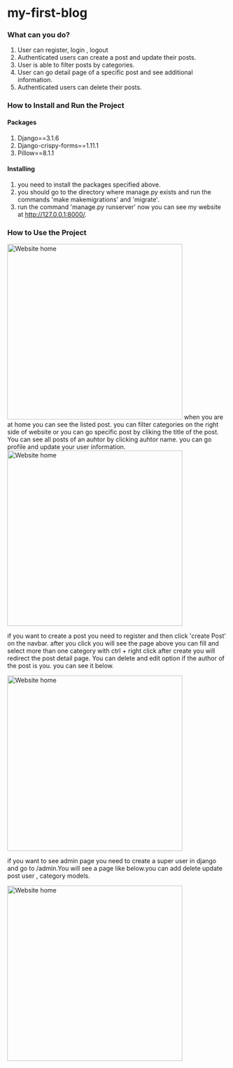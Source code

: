 # my-first-blog

### What can you do?

1. User can register, login , logout 
2. Authenticated users can create a post and update their posts.
3. User is able to filter posts by categories.
4. User can go detail page of a specific post and see additional information. 
5. Authenticated users can delete their posts.


### How to Install and Run the Project
#### Packages
1. Django==3.1.6
2. Django-crispy-forms==1.11.1
3. Pillow==8.1.1
#### Installing 
1. you need to install the packages specified above. 
2. you should go to the directory where manage.py exists and run the commands 'make makemigrations' and 'migrate'.
3. run the command 'manage.py runserver' now you can see my website at http://127.0.0.1:8000/.


### How to Use the Project

<img src="https://user-images.githubusercontent.com/73540960/212503274-df7b5897-1945-4e29-b043-97664d66db97.png" alt="Website home" height ="400px;" width = "auto;" >
when you are at home you can see the listed post. you can filter categories on the right side of website or you can go specific post by cliking the title of the post.
You can see all posts of an auhtor by clicking auhtor name. you can go profile and update your user information.



<img src="https://user-images.githubusercontent.com/73540960/212503602-da80330a-3fe7-44c4-b63d-c4b8922d00ea.png" alt="Website home" height ="400px;" width = "auto;" >




if you want to create a post you need to register and then click 'create Post' on the navbar. after you click you will see the page above you can fill and select more than one category with ctrl + right click 
after create you will redirect the post detail page. You can delete and edit option if the author of the post is you. you can see it below.




<img src="https://user-images.githubusercontent.com/73540960/212503726-aa897db8-b9e1-453f-a314-314d0adba6a8.png" alt="Website home" height ="400px;" width = "auto;" >


if you want to see admin page you need to create a super user in django and go to /admin.You will see a page like below.you can add delete update  post user , category models. 



<img src="https://user-images.githubusercontent.com/73540960/212503901-60476267-11d3-43b8-a035-612e43239f3b.png" alt="Website home" height ="400px;" width = "auto;" >




